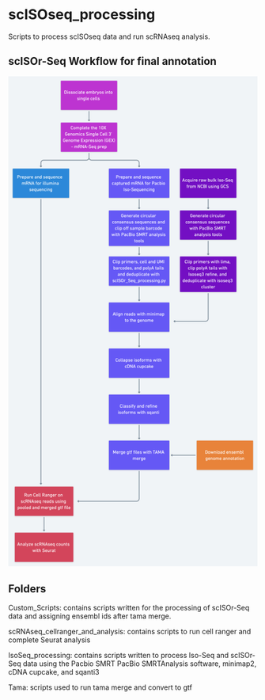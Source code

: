 # scISOseq_processing
Scripts to process scISOseq data and run scRNAseq analysis.

## scISOr-Seq Workflow for final annotation 
![alt text](https://github.com/hopehealey/scISOseq_processing/blob/d861c92879b85fe2f6a1c182dab2536bfd21f989/scISOrSeq_paper_workflow.png)





## Folders 
Custom_Scripts: contains scripts written for the processing of scISOr-Seq data and assigning ensembl ids after tama merge.

scRNAseq_cellranger_and_analysis: contains scripts to run cell ranger and complete Seurat analysis

IsoSeq_processing: contains scripts written to process Iso-Seq and scISOr-Seq data using the Pacbio SMRT PacBio SMRTAnalysis software, minimap2,  cDNA cupcake, and sqanti3

Tama: scripts used to run tama merge and convert to gtf
